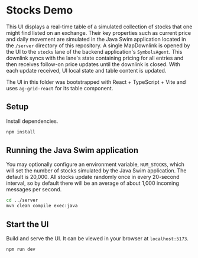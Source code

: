 # Stocks Demo

This UI displays a real-time table of a simulated collection of stocks that one might find listed on an exchange. Their key properties such as current price and daily movement are simulated in the Java Swim application located in the `/server` directory of this repository. A single MapDownlink is opened by the UI to the `stocks` lane of the backend application's `SymbolsAgent`. This downlink syncs with the lane's state containing pricing for all entries and then receives follow-on price updates until the downlink is closed. With each update received, UI local state and table content is updated.

The UI in this folder was bootstrapped with React + TypeScript + Vite and uses `ag-grid-react` for its table component.

## Setup

Install dependencies.

```bash
npm install
```

## Running the Java Swim application

You may optionally configure an environment variable, `NUM_STOCKS`, which will set the number of stocks simulated by the Java Swim application. The default is 20,000. All stocks update randomly once in every 20-second interval, so by default there will be an average of about 1,000 incoming messages per second.

```bash
cd ../server
mvn clean compile exec:java
```

## Start the UI

Build and serve the UI. It can be viewed in your browser at `localhost:5173`.

```bash
npm run dev
```
